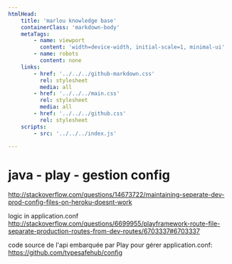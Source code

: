 ```yaml
---
htmlHead:
    title: 'marlou knowledge base' 
    containerClass: 'markdown-body'
    metaTags:
        - name: viewport
          content: 'width=device-width, initial-scale=1, minimal-ui'
        - name: robots
          content: none
    links:
        - href: '../../../github-markdown.css'
          rel: stylesheet
          media: all
        - href: '../../../main.css'
          rel: stylesheet
          media: all
        - href: '../../../github.css'
          rel: stylesheet
    scripts:
        - src: '../../../index.js'

---
```


# java - play - gestion config

http://stackoverflow.com/questions/14673722/maintaining-seperate-dev-prod-config-files-on-heroku-doesnt-work

logic in application.conf
http://stackoverflow.com/questions/6699955/playframework-route-file-separate-production-routes-from-dev-routes/6703337#6703337

code source de l'api embarquée par Play pour gérer application.conf:
https://github.com/typesafehub/config
